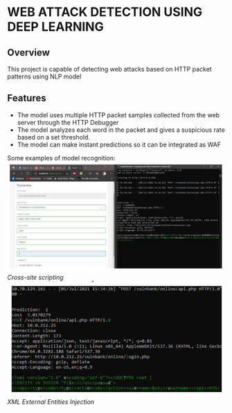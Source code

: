 # WEB ATTACK DETECTION USING DEEP LEARNING

## Overview
This project is capable of detecting web attacks based on HTTP packet patterns using NLP model

## Features

- The model uses multiple HTTP packet samples collected from the web server through the HTTP Debugger
- The model analyzes each word in the packet and gives a suspicious rate based on a set threshold.
- The model can make instant predictions so it can be integrated as WAF


Some examples of model recognition:  
![](example/xss.PNG)  
*Cross-site scripting*
![](example/xml.PNG)  
*XML External Entities Injection*
